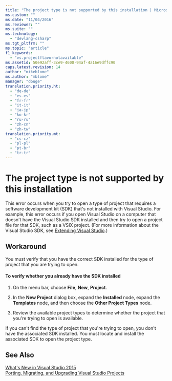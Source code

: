 ```yaml
---
title: "The project type is not supported by this installation | Microsoft Docs"
ms.custom: ""
ms.date: "11/04/2016"
ms.reviewer: ""
ms.suite: ""
ms.technology: 
  - "devlang-csharp"
ms.tgt_pltfrm: ""
ms.topic: "article"
f1_keywords: 
  - "vs.projectflavornotavailable"
ms.assetid: 50e92aff-3ce9-4600-94af-4a16e9dffc90
caps.latest.revision: 14
author: "mikeblome"
ms.author: "mblome"
manager: "douge"
translation.priority.ht: 
  - "de-de"
  - "es-es"
  - "fr-fr"
  - "it-it"
  - "ja-jp"
  - "ko-kr"
  - "ru-ru"
  - "zh-cn"
  - "zh-tw"
translation.priority.mt: 
  - "cs-cz"
  - "pl-pl"
  - "pt-br"
  - "tr-tr"
---
```

# The project type is not supported by this installation
This error occurs when you try to open a type of project that requires a software development kit (SDK) that's not installed with Visual Studio. For example, this error occurs if you open Visual Studio on a computer that doesn't have the Visual Studio SDK installed and then try to open a project file for that SDK, such as a VSIX project. (For more information about the Visual Studio SDK, see [Extending Visual Studio](http://go.microsoft.com/fwlink/?LinkID=64968).)  
  
## Workaround  
 You must verify that you have the correct SDK installed for the type of project that you are trying to open.  
  
#### To verify whether you already have the SDK installed  
  
1.  On the menu bar, choose **File**, **New**, **Project**.  
  
2.  In the **New Project** dialog box, expand the **Installed** node, expand the **Templates** node, and then choose the **Other Project Types** node.  
  
3.  Review the available project types to determine whether the project that you're trying to open is available.  
  
 If you can't find the type of project that you're trying to open, you don't have the associated SDK installed. You must locate and install the associated SDK to open the project type.  
  
## See Also  
 [What's New in Visual Studio 2015](../ide/what-s-new-in-visual-studio-2015.md)   
 [Porting, Migrating, and Upgrading Visual Studio Projects](../porting/porting-migrating-and-upgrading-visual-studio-projects.md)